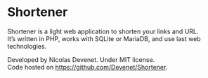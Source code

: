 # Shortener

Shortener is a light web application to shorten your links and URL.  
It’s written in PHP, works with SQLite or MariaDB, and use last web technologies.

Developed by Nicolas Devenet. Under MIT license.  
Code hosted on <https://github.com/Devenet/Shortener>.
